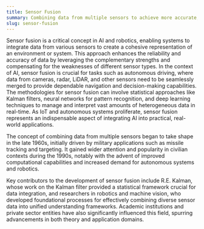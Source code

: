 ```yaml
---
title: Sensor Fusion  
summary: Combining data from multiple sensors to achieve more accurate, consistent, and comprehensive information than could be obtained from any individual sensor alone.
slug: sensor-fusion
---  
```


Sensor fusion is a critical concept in AI and robotics, enabling systems to integrate data from various sensors to create a cohesive representation of an environment or system. This approach enhances the reliability and accuracy of data by leveraging the complementary strengths and compensating for the weaknesses of different sensor types. In the context of AI, sensor fusion is crucial for tasks such as autonomous driving, where data from cameras, radar, LiDAR, and other sensors need to be seamlessly merged to provide dependable navigation and decision-making capabilities. The methodologies for sensor fusion can involve statistical approaches like Kalman filters, neural networks for pattern recognition, and deep learning techniques to manage and interpret vast amounts of heterogeneous data in real-time. As IoT and autonomous systems proliferate, sensor fusion represents an indispensable aspect of integrating AI into practical, real-world applications.

The concept of combining data from multiple sensors began to take shape in the late 1960s, initially driven by military applications such as missile tracking and targeting. It gained wider attention and popularity in civilian contexts during the 1990s, notably with the advent of improved computational capabilities and increased demand for autonomous systems and robotics.

Key contributors to the development of sensor fusion include R.E. Kalman, whose work on the Kalman filter provided a statistical framework crucial for data integration, and researchers in robotics and machine vision, who developed foundational processes for effectively combining diverse sensor data into unified understanding frameworks. Academic institutions and private sector entities have also significantly influenced this field, spurring advancements in both theory and application domains.
